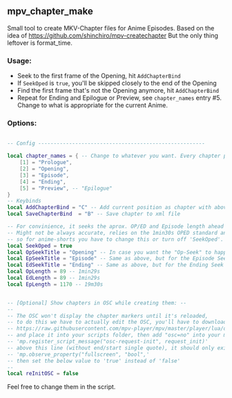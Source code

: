 
## mpv_chapter_make

Small tool to create MKV-Chapter files for Anime Episodes.
Based on the idea of https://github.com/shinchiro/mpv-createchapter
But the only thing leftover is format_time.

### Usage:
- Seek to the first frame of the Opening, hit `AddChapterBind`
- If `SeekOped` is `true`, you'll be skipped closely to the end of the Opening
- Find the first frame that's not the Opening anymore, hit `AddChapterBind`
- Repeat for Ending and Epilogue or Preview, see `chapter_names` entry #5. Change to what is appropriate for the current Anime.


### Options:

```lua

-- Config ------------------------------------------------------

local chapter_names = { -- Change to whatever you want. Every chapter past the amount of entries in this table, will be named "Chapter (num)"
	[1] = "Prologue",
	[2] = "Opening",
	[3] = "Episode",
	[4] = "Ending",
	[5] = "Preview", -- "Epilogue"
}
-- Keybinds
local AddChapterBind = "C" -- Add current position as chapter with above naming scheme
local SaveChapterBind  = "B" -- Save chapter to xml file

-- For convinience, it seeks the aprox. OP/ED and Episode length ahead to save some time.
-- Might not be always accurate, relies on the 1min30s OPED standard and episodes around 20min length,
-- so for anime-shorts you have to change this or turn off 'SeekOped'.
local SeekOped = true
local OpSeekTitle = "Opening" -- In case you want the "Op-Seek" to happen after another chapter name, e.g Prologue, then change this variable.
local EpSeekTitle = "Episode" -- Same as above, but for the Episode Seek
local EdSeekTitle = "Ending" -- Same as above, but for the Ending Seek
local OpLength = 89 -- 1min29s
local EdLength = 89 -- 1min29s
local EpLength = 1170 -- 19m30s


-- [Optional] Show chapters in OSC while creating them: --
--
-- The OSC won't display the chapter markers until it's reloaded,
-- to do this we have to actually edit the OSC, you'll have to download it from here (unless you use a custom OSC, then the same code edit below may or may not work for you):
-- https://raw.githubusercontent.com/mpv-player/mpv/master/player/lua/osc.lua
-- and place it into your scripts folder, then add "osc=no" into your mpv.conf and add the following line of code (without end/start single quote):
-- 'mp.register_script_message("osc-request-init", request_init)'
-- above this line (without end/start single quote), it should only exist once, if not, then good luck:
-- 'mp.observe_property("fullscreen", "bool",'
-- then set the below value to 'true' instead of 'false'
--
local reInitOSC = false
```

Feel free to change them in the script.

